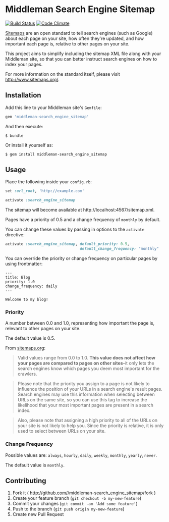 # Middleman Search Engine Sitemap

[![Build Status](https://travis-ci.org/Aupajo/middleman-search_engine_sitemap.png?branch=master)](https://travis-ci.org/Aupajo/middleman-search_engine_sitemap)
[![Code Climate](https://codeclimate.com/github/Aupajo/middleman-search_engine_sitemap.png)](https://codeclimate.com/github/Aupajo/middleman-search_engine_sitemap)

[Sitemaps](http://www.sitemaps.org/) are an open standard to tell search engines (such as Google) about each page on your site, how often they're updated, and how important each page is, relative to other pages on your site.

This project aims to simplify including the sitemap XML file along with your Middleman site, so that you can better instruct search engines on how to index your pages.

For more information on the standard itself, please visit http://www.sitemaps.org/.

## Installation

Add this line to your Middleman site's `Gemfile`:

```ruby
gem 'middleman-search_engine_sitemap'
```

And then execute:

    $ bundle

Or install it yourself as:

    $ gem install middleman-search_engine_sitemap

## Usage

Place the following inside your `config.rb`:

```ruby
set :url_root, 'http://example.com'

activate :search_engine_sitemap
```

The sitemap will become available at http://localhost:4567/sitemap.xml.

Pages have a priority of 0.5 and a change frequency of `monthly` by default.

You can change these values by passing in options to the `activate` directive:

```ruby
activate :search_engine_sitemap, default_priority: 0.5,
                                 default_change_frequency: "monthly"
```

You can override the priority or change frequency on particular pages by using frontmatter:

```erb
---
title: Blog
priority: 1.0
change_frequency: daily
---

Welcome to my blog!
```

### Priority

A number between 0.0 and 1.0, representing how important the page is, relevant to other pages on your site.

The default value is 0.5.

From [sitemaps.org](http://www.sitemaps.org/protocol.html):

> Valid values range from 0.0 to 1.0. **This value does not affect how your pages are compared to pages on other sites**–it only lets the search engines know which pages you deem most important for the crawlers.

> Please note that the priority you assign to a page is not likely to influence the position of your URLs in a search engine's result pages. Search engines may use this information when selecting between URLs on the same site, so you can use this tag to increase the likelihood that your most important pages are present in a search index.

> Also, please note that assigning a high priority to all of the URLs on your site is not likely to help you. Since the priority is relative, it is only used to select between URLs on your site.

### Change Frequency

Possible values are: `always`, `hourly`, `daily`, `weekly`, `monthly`, `yearly`, `never`.

The default value is `monthly`.

## Contributing

1. Fork it ( http://github.com/<my-github-username>/middleman-search_engine_sitemap/fork )
2. Create your feature branch (`git checkout -b my-new-feature`)
3. Commit your changes (`git commit -am 'Add some feature'`)
4. Push to the branch (`git push origin my-new-feature`)
5. Create new Pull Request
